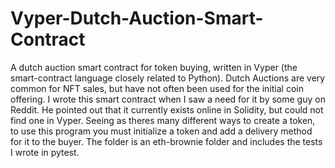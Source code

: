 # Vyper-Dutch-Auction-Smart-Contract
A dutch auction smart contract for token buying, written in Vyper (the smart-contract language closely related to Python).
Dutch Auctions are very common for NFT sales, but have not often been used for the initial coin offering.
I wrote this smart contract when I saw a need for it by some guy on Reddit. He pointed out that it currently exists online in Solidity, but could not find one in Vyper.
Seeing as theres many different ways to create a token, to use this program you must initialize a token and add a delivery method for it to the buyer.
The folder is an eth-brownie folder and includes the tests I wrote in pytest.
